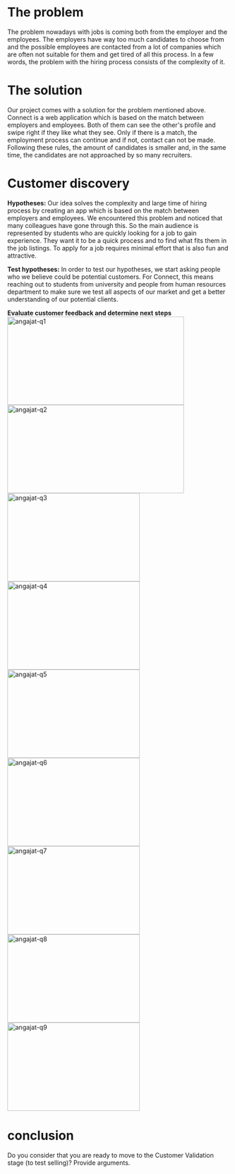 # The problem

The problem nowadays with jobs is coming both from the employer and the employees. The employers have way too much candidates to choose from and the possible employees are contacted from a lot of companies which are often not suitable for them and get tired of all this process. In a few words, the problem with the hiring process consists of the complexity of it.

# The solution

Our project comes with a solution for the problem mentioned above.
Connect is a web application which is based on the match between employers and employees. Both of them can see the other's profile and swipe right if they like what they see. Only if there is a match, the employment process can continue and if not, contact can not be made. Following these rules, the amount of candidates is smaller and, in the same time, the candidates are not approached by so many recruiters.

# Customer discovery 

**Hypotheses:**
Our idea solves the complexity and large time of hiring process by creating an app which is based on the match between employers and employees.
We encountered this problem and noticed that many colleagues have gone through this. So the main audience is represented by students who are quickly looking for a job to gain experience. They want it to be a quick process and to find what fits them in the job listings. To apply for a job requires minimal effort that is also fun and attractive.

**Test hypotheses:**
In order to test our hypotheses, we start asking people who we believe could be potential customers. For Connect, this means reaching out to students from university and people from human resources department to make sure we test all aspects of our market and get a better understanding of our potential clients.

**Evaluate customer feedback and determine next steps**
<img src="/connect.github.io/images/angajat-q1.png" alt="angajat-q1" width="400" height="200">
<img src="/connect.github.io/images/angajat-q2.png" alt="angajat-q2" width="400" height="200">
<img src="/connect.github.io/images/angajat-q3.png" alt="angajat-q3" width="300" height="200">
<img src="/connect.github.io/images/angajat-q4.png" alt="angajat-q4" width="300" height="200">
<img src="/connect.github.io/images/angajat-q5.png" alt="angajat-q5" width="300" height="200">
<img src="/connect.github.io/images/angajat-q6.png" alt="angajat-q6" width="300" height="200">
<img src="/connect.github.io/images/angajat-q7.png" alt="angajat-q7" width="300" height="200">
<img src="/connect.github.io/images/angajat-q8.png" alt="angajat-q8" width="300" height="200">
<img src="/connect.github.io/images/angajat-q9.png" alt="angajat-q9" width="300" height="200">

 
 # conclusion
 Do you consider that you are ready to move to the Customer Validation stage (to test selling)? Provide arguments.
 
 
